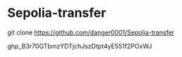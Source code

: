 # Sepolia-transfer
git clone https://github.com/danger0001/Sepolia-transfer


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
